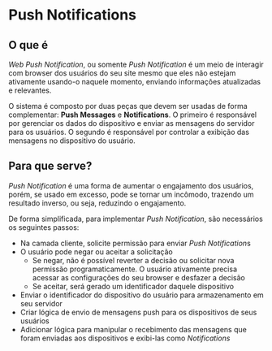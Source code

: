 # Push Notifications

## O que é

*Web Push Notification*, ou somente *Push Notification* é um meio de interagir com browser dos usuários do seu site mesmo que eles não estejam ativamente usando-o naquele momento, enviando informações atualizadas e relevantes.

O sistema é composto por duas peças que devem ser usadas de forma complementar: **Push Messages** e **Notifications**. O primeiro é responsável por gerenciar os dados do dispositivo e enviar as mensagens do servidor para os usuários. O segundo é responsável por controlar a exibição das mensagens no dispositivo do usuário.

## Para que serve?

*Push Notification* é uma forma de aumentar o engajamento dos usuários, porém, se usado em excesso, pode se tornar um incômodo, trazendo um resultado inverso, ou seja, reduzindo o engajamento.

De forma simplificada, para implementar *Push Notification*, são necessários os seguintes passos:

- Na camada cliente, solicite permissão para enviar *Push Notification*s
- O usuário pode negar ou aceitar a solicitação
  - Se negar, não é possível reverter a decisão ou solicitar nova permissão programaticamente. O usuário ativamente precisa acessar as configurações do seu browser e desfazer a decisão
  - Se aceitar, será gerado um identificador daquele dispositivo
- Enviar o identificador do dispositivo do usuário para armazenamento em seu servidor
- Criar lógica de envio de mensagens push para os dispositivos de seus usuários
- Adicionar lógica para manipular o recebimento das mensagens que foram enviadas aos dispositivos e exibi-las como *Notifications*